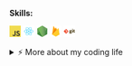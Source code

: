 **Skills:**

<code><img height="20" src="https://raw.githubusercontent.com/github/explore/80688e429a7d4ef2fca1e82350fe8e3517d3494d/topics/javascript/javascript.png"></code>
<code><img height="20" src="https://raw.githubusercontent.com/github/explore/80688e429a7d4ef2fca1e82350fe8e3517d3494d/topics/react/react.png"></code>
<code><img height="20" src="https://raw.githubusercontent.com/github/explore/80688e429a7d4ef2fca1e82350fe8e3517d3494d/topics/nodejs/nodejs.png"></code>
<code><img height="20" src="https://raw.githubusercontent.com/github/explore/80688e429a7d4ef2fca1e82350fe8e3517d3494d/topics/firebase/firebase.png"></code>
<code><img height="20" src="https://raw.githubusercontent.com/github/explore/80688e429a7d4ef2fca1e82350fe8e3517d3494d/topics/git/git.png"></code>

<details>
<summary>⚡️ More about my coding life</summary>
<br />
<div align="center">
  <img height="100%" width="100%" src ="https://github-readme-stats.vercel.app/api?username=Brainman17&theme=dracula&show_icons=true&hide_border=true&count_private=true">
  <img height="100%" width="100%" src ="https://github-readme-streak-stats.herokuapp.com/?user=Brainman17&theme=dracula&hide_border=true">
  <img height="100%" width="100%" src ="https://github-readme-stats.vercel.app/api/top-langs/?username=Brainman17&theme=dracula&show_icons=true&hide_border=true&layout=compact">
</div>
</details>